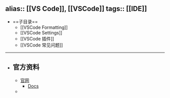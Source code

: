 alias:: [[VS Code]], [[VSCode]]
tags:: [[IDE]]
---

- ==子目录==
	- [[VSCode Formatting]]
	- [[VSCode Settings]]
	- [[VSCode 插件]]
	- [[VSCode 常见问题]]
- ---
- ## 官方资料
	- [官网](https://code.visualstudio.com/)
		- [Docs](https://code.visualstudio.com/docs)
	-